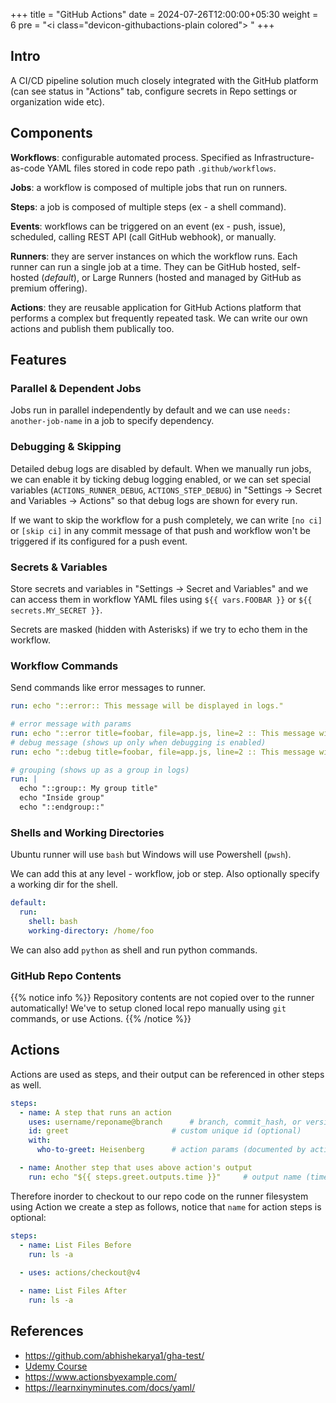 +++
title = "GitHub Actions"
date =  2024-07-26T12:00:00+05:30
weight = 6
pre = "<i class=\"devicon-githubactions-plain colored\"></i> "
+++

## Intro
A CI/CD pipeline solution much closely integrated with the GitHub platform (can see status in "Actions" tab, configure secrets in Repo settings or organization wide etc). 

## Components
**Workflows**: configurable automated process. Specified as Infrastructure-as-code YAML files stored in code repo path `.github/workflows`.

**Jobs**: a workflow is composed of multiple jobs that run on runners.

**Steps**: a job is composed of multiple steps (ex - a shell command).

**Events**: workflows can be triggered on an event (ex - push, issue), scheduled, calling REST API (call GitHub webhook), or manually.

**Runners**: they are server instances on which the workflow runs. Each runner can run a single job at a time. They can be GitHub hosted, self-hosted (_default_), or Large Runners (hosted and managed by GitHub as premium offering).

**Actions**: they are reusable application for GitHub Actions platform that performs a complex but frequently repeated task. We can write our own actions and publish them publically too.

## Features

### Parallel & Dependent Jobs
Jobs run in parallel independently by default and we can use `needs: another-job-name` in a job to specify dependency.

### Debugging & Skipping
Detailed debug logs are disabled by default. When we manually run jobs, we can enable it by ticking debug logging enabled, or we can set special variables (`ACTIONS_RUNNER_DEBUG`, `ACTIONS_STEP_DEBUG`) in "Settings -> Secret and Variables -> Actions" so that debug logs are shown for every run.

If we want to skip the workflow for a push completely, we can write `[no ci]` or `[skip ci]` in any commit message of that push and workflow won't be triggered if its configured for a push event.

### Secrets & Variables
Store secrets and variables in "Settings -> Secret and Variables" and we can access them in workflow YAML files using `${{ vars.FOOBAR }}` or `${{ secrets.MY_SECRET }}`.

Secrets are masked (hidden with Asterisks) if we try to echo them in the workflow.

### Workflow Commands
Send commands like error messages to runner.

```yaml
run: echo "::error:: This message will be displayed in logs."

# error message with params
run: echo "::error title=foobar, file=app.js, line=2 :: This message will be displayed in logs."
# debug message (shows up only when debugging is enabled)
run: echo "::debug title=foobar, file=app.js, line=2 :: This message will be displayed in logs."

# grouping (shows up as a group in logs)
run: |
  echo "::group:: My group title"
  echo "Inside group"
  echo "::endgroup::"
```

### Shells and Working Directories
Ubuntu runner will use `bash` but Windows will use Powershell (`pwsh`).

We can add this at any level - workflow, job or step. Also optionally specify a working dir for the shell.
```yaml
default:
  run:
    shell: bash
    working-directory: /home/foo
```

We can also add `python` as shell and run python commands.

### GitHub Repo Contents

{{% notice info %}}
Repository contents are not copied over to the runner automatically! We've to setup cloned local repo manually using `git` commands, or use Actions.
{{% /notice %}}

## Actions
Actions are used as steps, and their output can be referenced in other steps as well.

```yaml
steps:
  - name: A step that runs an action
    uses: username/reponame@branch		# branch, commit_hash, or version
    id: greet						# custom unique id (optional)
    with:
  	  who-to-greet: Heisenberg		# action params (documented by action provider)

  - name: Another step that uses above action's output
  	run: echo "${{ steps.greet.outputs.time }}"		# output name (time) is documented by action provider
```

Therefore inorder to checkout to our repo code on the runner filesystem using Action we create a step as follows, notice that `name` for action steps is optional:

```yaml
steps:
  - name: List Files Before
    run: ls -a
  
  - uses: actions/checkout@v4

  - name: List Files After
    run: ls -a
```

## References
- https://github.com/abhishekarya1/gha-test/
- [Udemy Course](https://www.udemy.com/course/github-actions/)
- https://www.actionsbyexample.com/
- https://learnxinyminutes.com/docs/yaml/